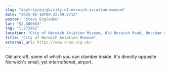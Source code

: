 ```yaml
---
slug: "daytrip/eu/gb/city-of-norwich-aviation-museum"
date: "2025-06-10T09:32:59.671Z"
poster: "Steve Engledow"
lat: "52.680603"
lng: "1.273262"
location: "City of Norwich Aviation Museum, Old Norwich Road, Horsham St. Faith and Newton St. Faith, Horsham St Faith, Norwich, Norfolk, England, NR10 3JF, United Kingdom"
title: "City of Norwich Aviation Museum"
external_url: https://www.cnam.org.uk/
---
```

Old aircraft, some of which you can clamber inside. It's directly opposite Norwich's small, yet _international_, airport.
